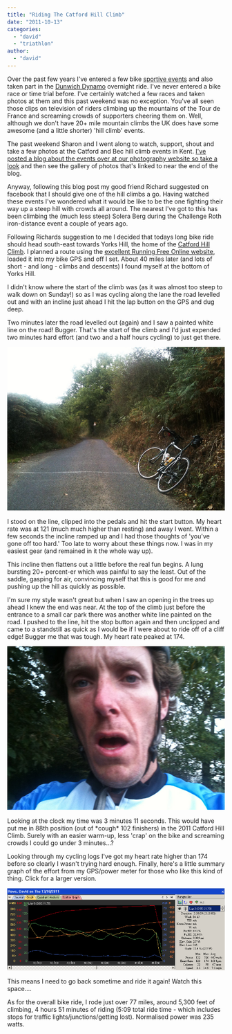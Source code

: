 ```yaml
---
title: "Riding The Catford Hill Climb"
date: "2011-10-13"
categories: 
  - "david"
  - "triathlon"
author: 
  - "david"
---
```


Over the past few years I've entered a few bike [sportive events](/2009/02/hell-of-ashdown-the-day-hell-froze-over-1-february-2009/ "Hell of Ashdown - the day Hell froze over - 1 February 2009") and also taken part in the [Dunwich Dynamo](/2011/07/dunwich-dynamo-2011/ "Dunwich Dynamo 2011") overnight ride. I've never entered a bike race or time trial before. I've certainly watched a few races and taken photos at them and this past weekend was no exception. You've all seen those clips on television of riders climbing up the mountains of the Tour de France and screaming crowds of supporters cheering them on. Well, although we don't have 20+ mile mountain climbs the UK does have some awesome (and a little shorter) 'hill climb' events.

The past weekend Sharon and I went along to watch, support, shout and take a few photos at the Catford and Bec hill climb events in Kent. [I've posted a blog about the events over at our photography website so take a look](http://davidrowephotography.co.uk/2011/10/2011-catford-bec-hill-climbs/) and then see the gallery of photos that's linked to near the end of the blog.

Anyway, following this blog post my good friend Richard suggested on facebook that I should give one of the hill climbs a go. Having watched these events I've wondered what it would be like to be the one fighting their way up a steep hill with crowds all around. The nearest I've got to this has been climbing the (much less steep) Solera Berg during the Challenge Roth iron-distance event a couple of years ago.

Following Richards suggestion to me I decided that todays long bike ride should head south-east towards Yorks Hill, the home of the [Catford Hill Climb](http://www.catfordcc.co.uk/hillclimb/about.aspx?sm=16_1). I planned a route using the [excellent Running Free Online website](http://runningfreeonline.com), loaded it into my bike GPS and off I set. About 40 miles later (and lots of short - and long - climbs and descents) I found myself at the bottom of Yorks Hill.

I didn't know where the start of the climb was (as it was almost too steep to walk down on Sunday!) so as I was cycling along the lane the road levelled out and with an incline just ahead I hit the lap button on the GPS and dug deep.

Two minutes later the road levelled out (again) and I saw a painted white line on the road! Bugger. That's the start of the climb and I'd just expended two minutes hard effort (and two and a half hours cycling) to just get there.

![](/images/2011/20111013-0981-yorks-hill-start.jpg)



I stood on the line, clipped into the pedals and hit the start button. My heart rate was at 121 (much much higher than resting) and away I went. Within a few seconds the incline ramped up and I had those thoughts of 'you've gone off too hard.' Too late to worry about these things now. I was in my easiest gear (and remained in it the whole way up).

This incline then flattens out a little before the real fun begins. A lung bursting 20+ percent-er which was painful to say the least. Out of the saddle, gasping for air, convincing myself that this is good for me and pushing up the hill as quickly as possible.

I'm sure my style wasn't great but when I saw an opening in the trees up ahead I knew the end was near. At the top of the climb just before the entrance to a small car park there was another white line painted on the road. I pushed to the line, hit the stop button again and then unclipped and came to a standstill as quick as I would be if I were about to ride off of a cliff edge! Bugger me that was tough. My heart rate peaked at 174.

![](/images/2011/20111013-0983-yorks-hill.jpg)

Looking at the clock my time was 3 minutes 11 seconds. This would have put me in 88th position (out of \*cough\* 102 finishers) in the 2011 Catford Hill Climb. Surely with an easier warm-up, less 'crap' on the bike and screaming crowds I could go under 3 minutes...?



Looking through my cycling logs I've got my heart rate higher than 174 before so clearly I wasn't trying hard enough. Finally, here's a little summary graph of the effort from my GPS/power meter for those who like this kind of thing. Click for a larger version.

![](/images/2011/2011-10-13-yorks-hill.png)



This means I need to go back sometime and ride it again! Watch this space....

As for the overall bike ride, I rode just over 77 miles, around 5,300 feet of climbing, 4 hours 51 minutes of riding (5:09 total ride time - which includes stops for traffic lights/junctions/getting lost). Normalised power was 235 watts.

